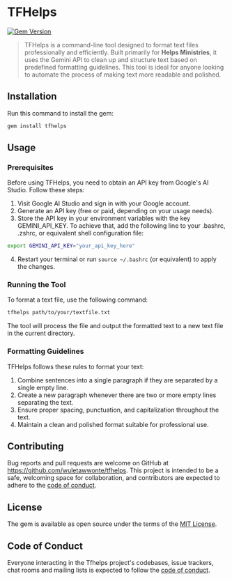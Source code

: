 # TFHelps
[![Gem Version](https://badge.fury.io/rb/tfhelps.svg)](https://badge.fury.io/rb/tfhelps)
> TFHelps is a command-line tool designed to format text files professionally and efficiently. Built primarily for **Helps Ministries**, it uses the Gemini API to clean up and structure text based on predefined formatting guidelines. This tool is ideal for anyone looking to automate the process of making text more readable and polished.

## Installation

Run this command to install the gem:

```bash
gem install tfhelps
```

## Usage

### Prerequisites

Before using TFHelps, you need to obtain an API key from Google's AI Studio. Follow these steps:

1. Visit Google AI Studio and sign in with your Google account.
2. Generate an API key (free or paid, depending on your usage needs).
3. Store the API key in your environment variables with the key GEMINI_API_KEY. To achieve that, add the following line to your .bashrc, .zshrc, or equivalent shell configuration file:

```bash
export GEMINI_API_KEY="your_api_key_here"
```

4. Restart your terminal or run `source ~/.bashrc` (or equivalent) to apply the changes.

### Running the Tool

To format a text file, use the following command:

```bash
tfhelps path/to/your/textfile.txt
```

The tool will process the file and output the formatted text to a new text file in the current directory.

### Formatting Guidelines

TFHelps follows these rules to format your text:

1. Combine sentences into a single paragraph if they are separated by a single empty line.
2. Create a new paragraph whenever there are two or more empty lines separating the text.
3. Ensure proper spacing, punctuation, and capitalization throughout the text.
4. Maintain a clean and polished format suitable for professional use.

## Contributing

Bug reports and pull requests are welcome on GitHub at <https://github.com/wuletawwonte/tfhelps>. This project is intended to be a safe, welcoming space for collaboration, and contributors are expected to adhere to the [code of conduct](https://github.com/wuletawwonte/tfhelps/blob/master/CODE_OF_CONDUCT.md).

## License

The gem is available as open source under the terms of the [MIT License](https://opensource.org/licenses/MIT).

## Code of Conduct

Everyone interacting in the Tfhelps project's codebases, issue trackers, chat rooms and mailing lists is expected to follow the [code of conduct](https://github.com/wuletawwonte/tfhelps/blob/master/CODE_OF_CONDUCT.md).
